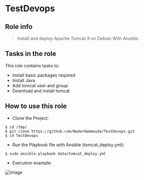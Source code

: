 ﻿# TestDevops
## Role info

> Install and deploy Apache Tomcat 9 on Debian With Ansible.

## Tasks in the role

This role contains tasks to:

- Install basic packages required
- Install Java
- Add tomcat user and group
- Download and install tomcat

## How to use this role

- Clone the Project:

```
$ cd /tmp/
$ git clone https://github.com/NaderHammouda/TestDevops.git
$ cd TestDevops
```

- Run the Playbook file with Ansible (tomcat_deploy.yml):

```
$ sudo ansible-playbook data/tomcat_deploy.yml
```

- Execution example:

![image](https://i.ibb.co/wcwwWnX/Capture-d-cran-2022-02-02-223440.png)
